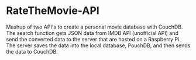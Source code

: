 # RateTheMovie-API
Mashup of two API's to create a personal movie database with CouchDB. 
The search function gets JSON data from IMDB API (unofficial API) and send the converted data to the server that are hosted on a Raspberry Pi. The server saves the data into the local database, PouchDB, and then sends the data to CouchDB. 
